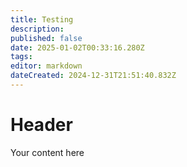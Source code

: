 ```yaml
---
title: Testing
description: 
published: false
date: 2025-01-02T00:33:16.280Z
tags: 
editor: markdown
dateCreated: 2024-12-31T21:51:40.832Z
---
```


# Header
Your content here